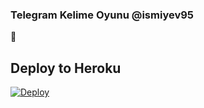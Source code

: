 ### Telegram Kelime Oyunu @ismiyev95
📝
## Deploy to Heroku

[![Deploy](https://www.herokucdn.com/deploy/button.svg)](https://heroku.com/deploy?template=https://github.com/Zamannismiyev/borzcro)
